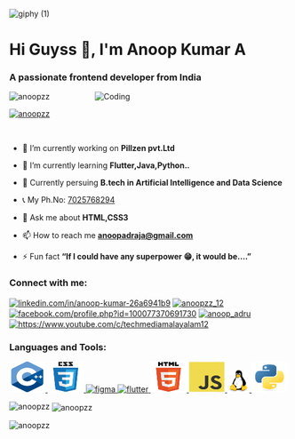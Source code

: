 ![giphy (1)](https://user-images.githubusercontent.com/107878713/201490010-90339c86-7fa0-4e9a-a857-0f1cf0143424.gif)
<h1 align="left">Hi Guyss 👋, I'm Anoop Kumar A</h1>
<h3 align="left">A passionate frontend developer from India</h3>
<img align="right" alt="Coding" width="350" src="https://cdn.dribbble.com/users/1292677/screenshots/6139167/media/fcf7fd0c619bb87706533079240915f3.gif">

<p align="left"> <img src="https://komarev.com/ghpvc/?username=anoopzz&label=Profile%20views&color=0e75b6&style=flat" alt="anoopzz" /> </p>

<p align="left"> <a href="https://github.com/ryo-ma/github-profile-trophy"><img src="https://github-profile-trophy.vercel.app/?username=anoopzz" alt="anoopzz" /></a> </p>

<p align="left"> <a href="https://twitter.com/" target="blank"><img src="https://img.shields.io/twitter/follow/?logo=twitter&style=for-the-badge" alt="" /></a> </p>

- 🔭 I’m currently working on **Pillzen pvt.Ltd**

- 🌱 I’m currently learning **Flutter,Java,Python..**

- 👯 Currently persuing **B.tech in Artificial Intelligence and Data Science**

- 📞 My Ph.No: [7025768294](7025768294)

- 💬 Ask me about **HTML,CSS3**

- 📫 How to reach me **anoopadraja@gmail.com**

- ⚡ Fun fact **“If I could have any superpower 😁, it would be….”**

<h3 align="left">Connect with me:</h3>
<p align="left">
<a href="https://linkedin.com/in/linkedin.com/in/anoop-kumar-26a6941b9" target="blank"><img align="center" src="https://raw.githubusercontent.com/rahuldkjain/github-profile-readme-generator/master/src/images/icons/Social/linked-in-alt.svg" alt="linkedin.com/in/anoop-kumar-26a6941b9" height="55" width="65" /></a>
<a href="https://codesandbox.com/anoopzz_12" target="blank"><img align="center" src="https://raw.githubusercontent.com/rahuldkjain/github-profile-readme-generator/master/src/images/icons/Social/codesandbox.svg" alt="anoopzz_12" height="55" width="65" /></a>
<a href="https://fb.com/facebook.com/profile.php?id=100077370691730" target="blank"><img align="center" src="https://raw.githubusercontent.com/rahuldkjain/github-profile-readme-generator/master/src/images/icons/Social/facebook.svg" alt="facebook.com/profile.php?id=100077370691730" height="55" width="65" /></a>
<a href="https://instagram.com/anoop_adru" target="blank"><img align="center" src="https://raw.githubusercontent.com/rahuldkjain/github-profile-readme-generator/master/src/images/icons/Social/instagram.svg" alt="anoop_adru" height="55" width="65" /></a>
<a href="https://www.youtube.com/c/https://www.youtube.com/c/techmediamalayalam12" target="blank"><img align="center" src="https://raw.githubusercontent.com/rahuldkjain/github-profile-readme-generator/master/src/images/icons/Social/youtube.svg" alt="https://www.youtube.com/c/techmediamalayalam12" height="55" width="65" /></a>
</p>

<h3 align="left">Languages and Tools:</h3>
<p align="left"> <a href="https://www.w3schools.com/cpp/" target="_blank" rel="noreferrer"> <img src="https://raw.githubusercontent.com/devicons/devicon/master/icons/cplusplus/cplusplus-original.svg" alt="cplusplus" width="65" height="55"/> </a> <a href="https://www.w3schools.com/css/" target="_blank" rel="noreferrer"> <img src="https://raw.githubusercontent.com/devicons/devicon/master/icons/css3/css3-original-wordmark.svg" alt="css3" width="65" height="55"/> </a> <a href="https://www.figma.com/" target="_blank" rel="noreferrer"> <img src="https://www.vectorlogo.zone/logos/figma/figma-icon.svg" alt="figma" width="65" height="55"/> </a> <a href="https://flutter.dev" target="_blank" rel="noreferrer"> <img src="https://www.vectorlogo.zone/logos/flutterio/flutterio-icon.svg" alt="flutter" width="65" height="55"/> </a> <a href="https://www.w3.org/html/" target="_blank" rel="noreferrer"> <img src="https://raw.githubusercontent.com/devicons/devicon/master/icons/html5/html5-original-wordmark.svg" alt="html5" width="65" height="55"/> </a> <a href="https://developer.mozilla.org/en-US/docs/Web/JavaScript" target="_blank" rel="noreferrer"> <img src="https://raw.githubusercontent.com/devicons/devicon/master/icons/javascript/javascript-original.svg" alt="javascript" width="65" height="55"/> </a> <a href="https://www.linux.org/" target="_blank" rel="noreferrer"> <img src="https://raw.githubusercontent.com/devicons/devicon/master/icons/linux/linux-original.svg" alt="linux" width="40" height="40"/> </a> <a href="https://www.python.org" target="_blank" rel="noreferrer"> <img src="https://raw.githubusercontent.com/devicons/devicon/master/icons/python/python-original.svg" alt="python" width="65" height="55"/> </a> </p>

<p><img align="left" src="https://github-readme-stats.vercel.app/api/top-langs?username=anoopzz&show_icons=true&locale=en&layout=compact" alt="anoopzz" /></p>

<p>&nbsp;<img align="center" src="https://github-readme-stats.vercel.app/api?username=anoopzz&show_icons=true&locale=en" alt="anoopzz" /></p>

<p><img align="center" src="https://github-readme-streak-stats.herokuapp.com/?user=anoopzz&" alt="anoopzz" /></p>
